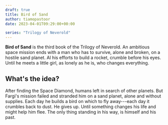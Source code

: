 ```yaml
---
draft: true
title: Bird of Sand
author: tiamopastoor
date: 2023-04-01T09:29:00+00:00

series: "Trilogy of Neverold"
---
```


**Bird of Sand** is the third book of the Trilogy of Neverold. An ambitious space mission ends with a man who has to survive, alone and broken, on a hostile sand planet. Al his efforts to build a rocket, crumble before his eyes. Until he meets a little girl, as lonely as he is, who changes everything.

## What's the idea?

After finding the Space Diamond, humans left in search of other planets. But Fargi's mission failed and stranded him on a sand planet, alone and without supplies. Each day he builds a bird on which to fly away---each day it crumbles back to dust. He gives up. Until something changes his life and might help him flee. The only thing standing in his way, is himself and his past.